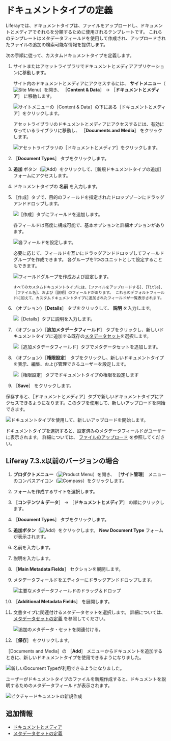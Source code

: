 # ドキュメントタイプの定義

Liferayでは、ドキュメントタイプは、ファイルをアップロードし、ドキュメントとメディアでそれらを分類するために使用されるテンプレートです。 これらのテンプレートはメタデータフィールドを使用して作成され、アップロードされたファイルの追加の検索可能な情報を提供します。

次の手順に従って、カスタムドキュメントタイプを定義します。

1. サイトまたはアセットライブラリでドキュメントとメディアアプリケーションに移動します。

   サイト内のドキュメントとメディアにアクセスするには、 **サイトメニュー**（![Site Menu](../../../../images/icon-product-menu.png)）を開き、 ［**Content & Data**］ &rarr; ［**ドキュメントとメディア**］ に移動します。

   ![サイトメニューの［Content & Data］の下にある［ドキュメントとメディア］をクリックします。](./defining-document-types/images/01.png)

   アセットライブラリのドキュメントとメディアにアクセスするには、有効になっているライブラリに移動し、 ［**Documents and Media**］ をクリックします。

   ![アセットライブラリの［ドキュメントとメディア］をクリックします。](./defining-document-types/images/02.png)

1. ［**Document Types**］ タブをクリックします。

1. **追加** ボタン（![Add](../../../../images/icon-add.png)）をクリックして、［新規ドキュメントタイプの追加］フォームにアクセスします。

1. ドキュメントタイプの **名前** を入力します。

1. ［作成］タブで、目的のフィールドを指定されたドロップゾーンにドラッグアンドドロップします。

   ![［作成］タブにフィールドを追加します。](./defining-document-types/images/03.png)

   各フィールドは高度に構成可能で、基本オプションと詳細オプションがあります。

   ![各フィールドを設定します。](./defining-document-types/images/04.png)

   必要に応じて、フィールドを互いにドラッグアンドドロップしてフィールドグループを作成できます。 各グループを1つのユニットとして設定することもできます。

   ![フィールドグループを作成および設定します。](./defining-document-types/images/05.png)

   ```{note}
   すべてのカスタムドキュメントタイプには、［ファイルをアップロードする］、［Title］、［ファイル名］、および［説明］のフィールドがあります。 これらのデフォルトフィールドに加えて、カスタムドキュメントタイプに追加されたフィールドが一覧表示されます。
   ```

1. （オプション）［**Details**］ タブをクリックして、 **説明** を入力します。

   ![［Details］タブに説明を入力します。](./defining-document-types/images/06.png)

1. （オプション）［**追加メタデータフィールド**］ タブをクリックし、新しいドキュメントタイプに追加する既存の[メタデータセット](./defining-metadata-sets.md)を選択します。

   ![［追加メタデータフィールド］タブでメタデータセットを追加します。](./defining-document-types/images/07.png)

1. （オプション）［**権限設定**］ タブをクリックし、新しいドキュメントタイプを表示、編集、および管理できるユーザーを設定します。

   ![［権限設定］タブでドキュメントタイプの権限を設定します](./defining-document-types/images/08.png)

1. ［**Save**］ をクリックします。

保存すると、［ドキュメントとメディア］タブで新しいドキュメントタイプにアクセスできるようになります。このタブを使用して、新しいアップロードを開始できます。

![ドキュメントタイプを使用して、新しいアップロードを開始します。](./defining-document-types/images/09.png)

ドキュメントタイプを選択すると、設定済みのメタデータフィールドがユーザーに表示されます。 詳細については、 [ファイルのアップロード](../uploading-files.md) を参照してください。

## Liferay 7.3.x以前のバージョンの場合

1. **プロダクトメニュー**（![Product Menu](../../../../images/icon-product-menu.png)）を開き、 ［**サイト管理**］ メニューのコンパスアイコン（![Compass](../../../../images/icon-compass.png)）をクリックします。
1. フォームを作成するサイトを選択します。
1. ［**コンテンツ & データ**］ &rarr; ［**ドキュメントとメディア**］ の順にクリックします。
1. ［**Document Types**］ タブをクリックします。
1. **追加ボタン**（![Add](../../../../images/icon-add.png)）をクリックします。 **New Document Type** フォームが表示されます。
1. 名前を入力します。
1. 説明を入力します。
1. ［**Main Metadata Fields**］ セクションを展開します。
1. メタデータフィールドをエディターにドラッグアンドドロップします。

    ![主要なメタデータフィールドのドラッグ＆ドロップ](./defining-document-types/images/10.png)

1. ［**Additional Metadata Fields**］ を展開します。
1. 文書タイプに関連付けるメタデータセットを選択します。 詳細については、 [メタデータセットの定義](./defining-metadata-sets.md) を参照してください。

    ![追加のメタデータ・セットを関連付ける。](./defining-document-types/images/11.png)

1. ［**保存**］ をクリックします。

［Documents and Media］の ［**Add**］ メニューからドキュメントを追加するときに、新しいドキュメントタイプを使用できるようになりました。

![新しいDocument Typeが利用できるようになりました。](./defining-document-types/images/12.png)

ユーザーがドキュメントタイプのファイルを新規作成すると、ドキュメントを説明するためのメタデータフィールドが表示されます。

![ピクチャードキュメントの新規作成](./defining-document-types/images/13.png)

## 追加情報

* [ドキュメントとメディア](../../../documents-and-media.md)
* [メタデータセットの定義](./defining-metadata-sets.md)
